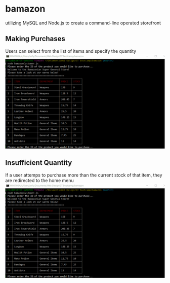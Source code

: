 # bamazon
utilizing MySQL and Node.js to create a command-line operated storefront

## Making Purchases
Users can select from the list of items and specify the quantity
![Make a purchase](gifs/shopPurchase.gif)


## Insufficient Quantity
If a user attemps to purchase more than the current stock of that item, they are redirected to the home menu
![Insufficient Quantity](gifs/insufficientQuantity.gif)
